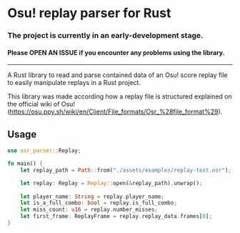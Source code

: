 # Osu! replay parser for Rust

### **The project is currently in an early-development stage.**
#### Please **OPEN AN ISSUE** if you encounter any problems using the library.

---

A Rust library to read and parse contained data of an Osu! score replay file to easily manipulate replays in a Rust project.

This library was made according how a replay file is structured explained on the official wiki of Osu!
(https://osu.ppy.sh/wiki/en/Client/File_formats/Osr_%28file_format%29).

## Usage

```rust
use osr_parser::Replay;

fn main() {
    let replay_path = Path::from("./assets/examples/replay-test.osr");

    let replay: Replay = Replay::open(&replay_path).unwrap();
    
    let player_name: String = replay.player_name;
    let is_a_full_combo: bool = replay.is_full_combo;
    let miss_count: u16 = replay.number_misses;
    let first_frame: ReplayFrame = replay.replay_data.frames[0];
}
```
